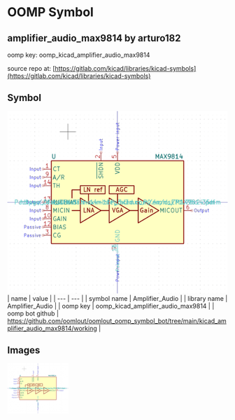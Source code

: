 # OOMP Symbol  
## amplifier_audio_max9814  by arturo182  
  
oomp key: oomp_kicad_amplifier_audio_max9814  
  
source repo at: [https://gitlab.com/kicad/libraries/kicad-symbols](https://gitlab.com/kicad/libraries/kicad-symbols)  
## Symbol  
  
[![working.png](working_600.png)](working.png)  
| name | value | 
| --- | --- | 
| symbol name | Amplifier_Audio | 
| library name | Amplifier_Audio | 
| oomp key | oomp_kicad_amplifier_audio_max9814 | 
| oomp bot github | https://github.com/oomlout/oomlout_oomp_symbol_bot/tree/main/kicad_amplifier_audio_max9814/working | 
## Images  
  
[![working.png](working_140.png)](working.png)  
